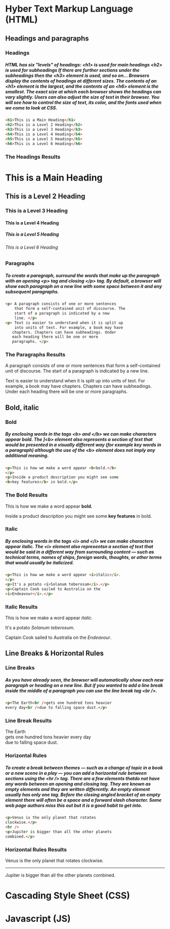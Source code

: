 # Hyber Text Markup Language (HTML)
## Headings and paragraphs
### Headings 
##### HTML has six "levels" of headings: \<h1> is used for main headings \<h2> is used for subheadings If there are further sections under the subheadings then the \<h3> element is used, and so on... Browsers display the contents of headings at different sizes. The contents of an \<h1> element is the largest, and the contents of an \<h6> element is the smallest. The exact size at which each browser shows the headings can vary slightly. Users can also adjust the size of text in their browser. You will see how to control the size of text, its color, and the fonts used when we come to look at CSS.

```html
<h1>This is a Main Heading</h1>
<h2>This is a Level 2 Heading</h2>
<h3>This is a Level 3 Heading</h3>
<h4>This is a Level 4 Heading</h4>
<h5>This is a Level 5 Heading</h5>
<h6>This is a Level 6 Heading</h6>

```
### The Headings Results
<h1>This is a Main Heading</h1>
<h2>This is a Level 2 Heading</h2>
<h3>This is a Level 3 Heading</h3>
<h4>This is a Level 4 Heading</h4>
<h5>This is a Level 5 Heading</h5>
<h6>This is a Level 6 Heading</h6>

### Paragraphs
##### To create a paragraph, surround the words that make up the paragraph with an opening \<p> tag and closing \</p> tag. By default, a browser will show each paragraph on a new line with some space between it and any subsequent paragraphs.

```html 
<p> A paragraph consists of one or more sentences
    that form a self-contained unit of discourse. The
    start of a paragraph is indicated by a new
    line. </p>
<p> Text is easier to understand when it is split up
    into units of text. For example, a book may have
   chapters. Chapters can have subheadings. Under
   each heading there will be one or more
   paragraphs. </p>

```

### The Paragraphs Results
<p> A paragraph consists of one or more sentences
    that form a self-contained unit of discourse. The
    start of a paragraph is indicated by a new
    line. </p>
<p> Text is easier to understand when it is split up
    into units of text. For example, a book may have
   chapters. Chapters can have subheadings. Under
   each heading there will be one or more
   paragraphs. </p>


## Bold, italic
### Bold
##### By enclosing words in the tags \<b> and \</b> we can make characters appear bold. The ]\<b> element also represents a section of text that would be presented in a visually different way (for example key words in a paragraph) although the use of the \<b> element does not imply any additional meaning.

```html
<p>This is how we make a word appear <b>bold.</b>
</p>
<p>Inside a product description you might see some
<b>key features</b> in bold.</p>
```
### The Bold Results
<p>This is how we make a word appear <b>bold.</b>
</p>
<p>Inside a product description you might see some
<b>key features</b> in bold.</p>

### Italic 
##### By enclosing words in the tags \<i> and \</i> we can make characters appear italic. The \<i> element also representsn a section of text that would be said in a different way from surrounding content — such as technical terms, names of ships, foreign words, thoughts, or other terms that would usually be italicized.

```html
<p>This is how we make a word appear <i>italic</i>.
</p>
<p>It's a potato <i>Solanum teberosum</i>.</p>
<p>Captain Cook sailed to Australia on the
<i>Endeavour</i>.</p>
```

### Italic Results
<p>This is how we make a word appear <i>italic</i>.
</p>
<p>It's a potato <i>Solanum teberosum</i>.</p>
<p>Captain Cook sailed to Australia on the
<i>Endeavour</i>.</p>


## Line Breaks & Horizontal Rules
### Line Breaks 
##### As you have already seen, the browser will automatically show each new paragraph or heading on a new line. But if you wanted to add a line break inside the middle of a paragraph you can use the line break tag \<br />.

```html
<p>The Earth<br />gets one hundred tons heavier
every day<br />due to falling space dust.</p>
```
### Line Break Results
<p>The Earth<br />gets one hundred tons heavier
every day<br />due to falling space dust.</p>



### Horizontal Rules
##### To create a break between themes — such as a change of topic in a book or a new scene in a play — you can add a horizontal rule between sections using the \<hr /> tag. There are a few elements thatdo not have any words between an opening and closing tag. They are known as empty elements and they are written differently. An empty element usually has only one tag. Before the closing angled bracket of an empty element there will often be a space and a forward slash character. Some web page authors miss this out but it is a good habit to get into.
 ```html
<p>Venus is the only planet that rotates
clockwise.</p>
<hr />
<p>Jupiter is bigger than all the other planets
combined.</p>
```


### Horizontal Rules Results
<p>Venus is the only planet that rotates
clockwise.</p>
<hr />
<p>Jupiter is bigger than all the other planets
combined.</p>


# Cascading Style Sheet (CSS)


# Javascript (JS)
